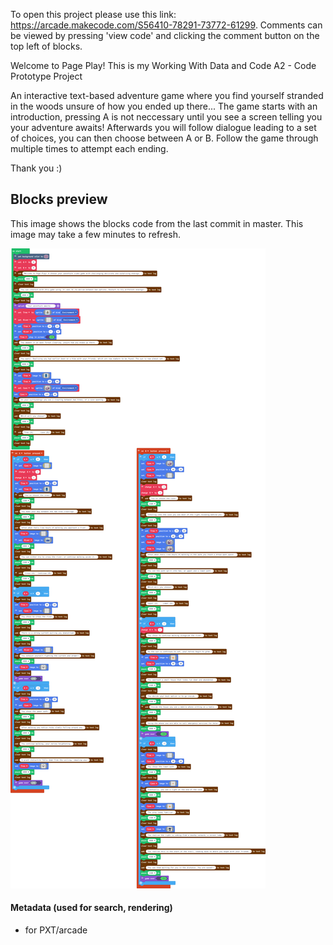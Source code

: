 To open this project please use this link: https://arcade.makecode.com/S56410-78291-73772-61299. Comments can be viewed by pressing 'view code' and clicking the comment button on the top left of blocks. 

Welcome to Page Play! 
This is my Working With Data and Code A2 - Code Prototype Project 

An interactive text-based adventure game where you find yourself stranded in the woods unsure of how you ended up there...
The game starts with an introduction, pressing A is not neccessary until you see a screen telling you your adventure awaits! 
Afterwards you will follow dialogue leading to a set of choices, you can then choose between A or B.
Follow the game through multiple times to attempt each ending.

Thank you :) 

## Blocks preview

This image shows the blocks code from the last commit in master.
This image may take a few minutes to refresh.

![A rendered view of the blocks](https://github.com/williamt22/working-with-data-and-code--/raw/master/.github/makecode/blocks.png)

#### Metadata (used for search, rendering)

* for PXT/arcade
<script src="https://makecode.com/gh-pages-embed.js"></script><script>makeCodeRender("{{ site.makecode.home_url }}", "{{ site.github.owner_name }}/{{ site.github.repository_name }}");</script>
